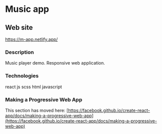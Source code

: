 # Music app

## Web site
https://m-app.netlify.app/

### Description
Music player demo.
Responsive web application.

### Technologies
react js
scss
html
javascript

### Making a Progressive Web App
This section has moved here: [https://facebook.github.io/create-react-app/docs/making-a-progressive-web-app](https://facebook.github.io/create-react-app/docs/making-a-progressive-web-app)
